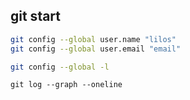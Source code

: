 ## git start 

```sh
git config --global user.name "lilos"
git config --global user.email "email"

git config --global -l
```

```
git log --graph --oneline
```
